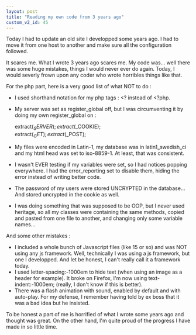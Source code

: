 ```yaml
---
layout: post
title: "Reading my own code from 3 years ago"
custom_v2_id: 45
---
```


Today I had to update an old site I developped some years ago. I had to move
it from one host to another and make sure all the configuration followed.

It scares me. What I wrote 3 years ago scares me. My code was... well there
was some huge mistakes, things I would never ever do again. Today, I would
severly frown upon any coder who wrote horribles things like that.

For the php part, here is a very good list of what NOT to do :

  * I used shorthand notation for my php tags : <? instead of <?php.
  * My server was set as register_global off, but I was circumventing it by doing my own register_global on :  

    
    extract($_SERVER);  
    extract($_COOKIE);  
    extract($_GET);  
    extract($_POST);

  * My files were encoded in Latin-1, my database was in latin1_swedish_ci and my html head was set to iso-8859-1. At least, that was consistent.
  * I wasn't EVER testing if my variables were set, so I had notices popping everywhere. I had the error_reporting set to disable them, hiding the error instead of writing better code.
  * The password of my users were stored UNCRYPTED in the database... And stored uncrypted in the cookie as well.
  * I was doing something that was supposed to be OOP, but I never used heritage, so all my classes were containing the same methods, copied and pasted from one file to another, and changing only some variable names...

And some other mistakes :

  * I included a whole bunch of Javascript files (like 15 or so) and was NOT using any js framework. Well, technically I was using a js framework, but one I developped. And let be honest, I can't really call it a framework today.
  * I used letter-spacing:-1000em to hide text (when using an image as a header for example). It broke on Firefox, I'm now using text-indent:-1000em; (really, I don't know if this is better).
  * There was a flash animation with sound, enabled by default and with auto-play. For my defense, I remember having told by ex boss that it was a bad idea but he insisted.

To be honest a part of me is horrified of what I wrote some years ago and
thought was great. On the other hand, I'm quite proud of the progress I have
made in so little time.

